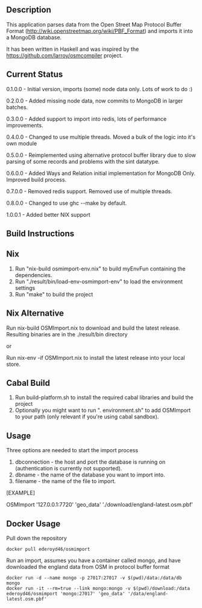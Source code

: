 Description
-----------

This application parses data from the Open Street Map Protocol Buffer Format (http://wiki.openstreetmap.org/wiki/PBF_Format) and imports it into a MongoDB database.

It has been written in Haskell and was inspired by the https://github.com/larroy/osmcompiler project.

Current Status
--------------

0.1.0.0 - Initial version, imports (some) node data only. Lots of work to do :)

0.2.0.0 - Added missing node data, now commits to MongoDB in larger batches.

0.3.0.0 - Added support to import into redis, lots of performance improvements.

0.4.0.0 - Changed to use multiple threads. Moved a bulk of the logic into it's own module

0.5.0.0 - Reimplemented using alternative protocol buffer library due to slow parsing of some records and problems with the sint datatype.

0.6.0.0 - Added Ways and Relation initial implementation for MongoDB Only. Improved build process.

0.7.0.0 - Removed redis support. Removed use of multiple threads.

0.8.0.0 - Changed to use ghc --make by default.

1.0.0.1 - Added better NIX support

Build Instructions
------------------

Nix
---

1. Run "nix-build osmimport-env.nix" to build myEnvFun containing the dependencies.
2. Run "./result/bin/load-env-osmimport-env" to load the environment settings
3. Run "make" to build the project

Nix Alternative
---------------

Run nix-build OSMImport.nix to download and build the latest release. Resulting binaries are in the ./result/bin directory

or

Run nix-env -if OSMImport.nix to install the latest release into your local store.

Cabal Build
-----------
1. Run build-platform.sh to install the required cabal libraries and build the project
2. Optionally you might want to run ". environment.sh" to add OSMImport to your path (only relevant if you're using cabal sandbox).

Usage
-----

Three options are needed to start the import process

1. dbconnection - the host and port the database is running on (authentication is currently not supported).
2. dbname - the name of the database you want to import into.
3. filename - the name of the file to import.


[EXAMPLE]

OSMImport '127.0.0.1:7720' 'geo_data' './download/england-latest.osm.pbf'


Docker Usage
------------
Pull down the repository

```
docker pull ederoyd46/osmimport
```

Run an import, assumes you have a container called mongo, and have downloaded the england data from OSM in protocol buffer format

```
docker run -d --name mongo -p 27017:27017 -v $(pwd)/data:/data/db mongo
docker run -it --rm=true --link mongo:mongo -v $(pwd)/download:/data ederoyd46/osmimport 'mongo:27017' 'geo_data' '/data/england-latest.osm.pbf'
```





